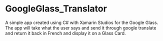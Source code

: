 GoogleGlass_Translator
======================

A simple app created using C# with Xamarin Studios for the Google Glass. The app will take what the user says and send it through google translate and return it back in French and display it on a Glass Card.
